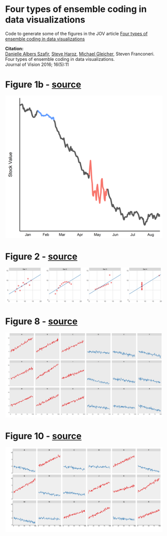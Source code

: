 # Four types of ensemble coding in data visualizations
Code to generate some of the figures in the JOV article [Four types of ensemble coding in data visualizations](http://jov.arvojournals.org/article.aspx?articleid=2504104)

**Citation:**  
[Danielle Albers Szafir](https://github.com/dnalbers), [Steve Haroz](https://github.com/steveharoz), [Michael Gleicher](https://github.com/gleicher), Steven Franconeri.  
Four types of ensemble coding in data visualizations.  
Journal of Vision 2016; 16(5):11

# Figure 1b - [source](https://github.com/steveharoz/ensemble-coding-in-data-vis/blob/master/figure1b.R)
![images/figure1b.png](https://raw.githubusercontent.com/steveharoz/ensemble-coding-in-data-vis/master/images/figure1b.png)

# Figure 2 - [source](https://github.com/steveharoz/ensemble-coding-in-data-vis/blob/master/figure2.R)
![images/figure2.png](https://raw.githubusercontent.com/steveharoz/ensemble-coding-in-data-vis/master/images/figure2.png)

# Figure 8 - [source](https://github.com/steveharoz/ensemble-coding-in-data-vis/blob/master/figure8and10.R)
![images/figure10.png](https://raw.githubusercontent.com/steveharoz/ensemble-coding-in-data-vis/master/images/figure8.png)

# Figure 10 - [source](https://github.com/steveharoz/ensemble-coding-in-data-vis/blob/master/figure8and10.R)
![images/figure10.png](https://raw.githubusercontent.com/steveharoz/ensemble-coding-in-data-vis/master/images/figure10.png)
